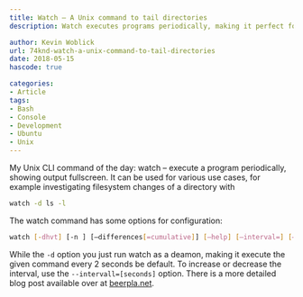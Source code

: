 ```yaml
---
title: Watch – A Unix command to tail directories
description: Watch executes programs periodically, making it perfect for use cases like tailing directories.

author: Kevin Woblick
url: 74knd-watch-a-unix-command-to-tail-directories
date: 2018-05-15
hascode: true

categories:
- Article
tags:
- Bash
- Console
- Development
- Ubuntu
- Unix
---
```


My Unix CLI command of the day: watch – execute a program periodically, showing output fullscreen.
It can be used for various use cases, for example investigating filesystem changes of a directory with

```bash
watch -d ls -l
```

The watch command has some options for configuration:

```bash
watch [-dhvt] [-n ] [–differences[=cumulative]] [–help] [–interval=] [–no-title] [–version]
```

While the `-d` option you just run watch as a deamon, making it execute the given command every 2 seconds be default. To increase or decrease the interval, use the `--intervall=[seconds]` option.
There is a more detailed blog post available over at [beerpla.net](http://beerpla.net/2007/08/04/watch-a-useful-linux-command-you-may-have-never-heard-of/).
